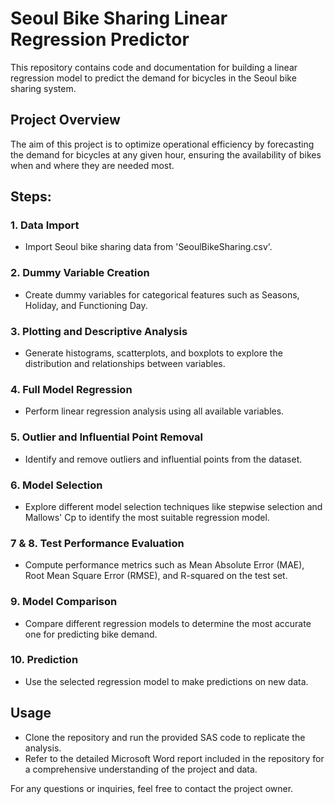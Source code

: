 # Seoul Bike Sharing Linear Regression Predictor

This repository contains code and documentation for building a linear regression model to predict the demand for bicycles in the Seoul bike sharing system.

## Project Overview
The aim of this project is to optimize operational efficiency by forecasting the demand for bicycles at any given hour, ensuring the availability of bikes when and where they are needed most.

## Steps:

### 1. Data Import
- Import Seoul bike sharing data from 'SeoulBikeSharing.csv'.

### 2. Dummy Variable Creation
- Create dummy variables for categorical features such as Seasons, Holiday, and Functioning Day.

### 3. Plotting and Descriptive Analysis
- Generate histograms, scatterplots, and boxplots to explore the distribution and relationships between variables.

### 4. Full Model Regression
- Perform linear regression analysis using all available variables.

### 5. Outlier and Influential Point Removal
- Identify and remove outliers and influential points from the dataset.

### 6. Model Selection
- Explore different model selection techniques like stepwise selection and Mallows' Cp to identify the most suitable regression model.

### 7 & 8. Test Performance Evaluation
- Compute performance metrics such as Mean Absolute Error (MAE), Root Mean Square Error (RMSE), and R-squared on the test set.

### 9. Model Comparison
- Compare different regression models to determine the most accurate one for predicting bike demand.

### 10. Prediction
- Use the selected regression model to make predictions on new data.

## Usage
- Clone the repository and run the provided SAS code to replicate the analysis.
- Refer to the detailed Microsoft Word report included in the repository for a comprehensive understanding of the project and data.

For any questions or inquiries, feel free to contact the project owner.
